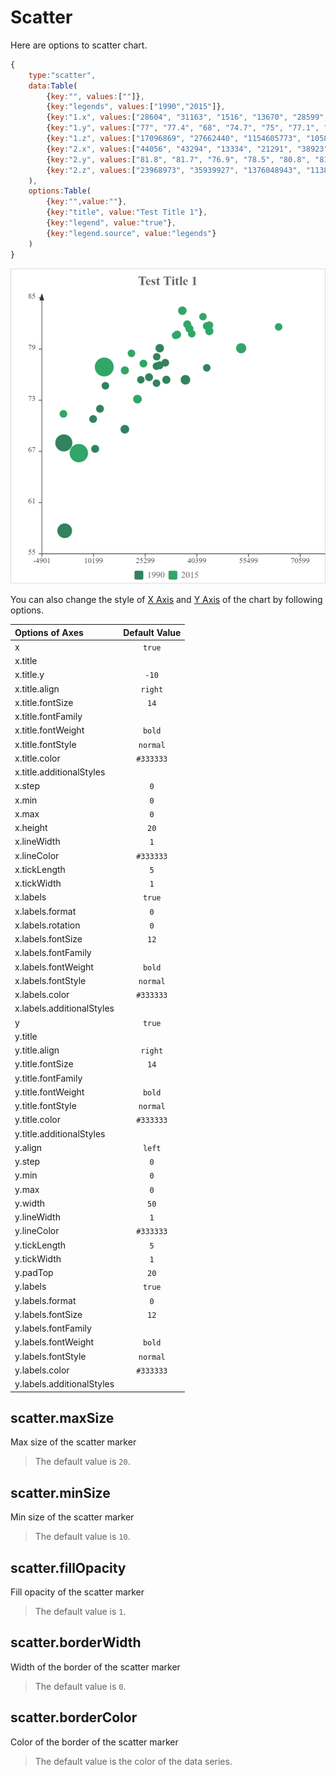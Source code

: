 # Scatter

Here are options to scatter chart.

```javascript
{
    type:"scatter",
    data:Table(
        {key:"", values:[""]},
        {key:"legends", values:["1990","2015"]},
        {key:"1.x", values:["28604", "31163", "1516", "13670", "28599", "29476", "31476", "28666", "1777", "29550", "2076", "12087", "24021", "43296", "10088", "19349", "10670", "26424", "37062"]},
        {key:"1.y", values:["77", "77.4", "68", "74.7", "75", "77.1", "75.4", "78.1", "57.7", "79.1", "67.9", "72", "75.4", "76.8", "70.8", "69.6", "67.3", "75.7", "75.4"]},
        {key:"1.z", values:["17096869", "27662440", "1154605773", "10582082", "4986705", "56943299", "78958237", "254830", "870601776", "122249285", "20194354", "42972254", "3397534", "4240375", "38195258", "147568552", "53994605", "57110117", "252847810"]},
        {key:"2.x", values:["44056", "43294", "13334", "21291", "38923", "37599", "44053", "42182", "5903", "36162", "1390", "34644", "34186", "64304", "24787", "23038", "19360", "38225", "53354"]},
        {key:"2.y", values:["81.8", "81.7", "76.9", "78.5", "80.8", "81.9", "81.1", "82.8", "66.8", "83.5", "71.4", "80.7", "80.6", "81.6", "77.3", "73.13", "76.5", "81.4", "79.1"]},
        {key:"2.z", values:["23968973", "35939927", "1376048943", "11389562", "5503457", "64395345", "80688545", "329425", "1311050527", "126573481", "25155317", "50293439", "4528526", "5210967", "38611794", "143456918", "78665830", "64715810", "321773631"]}
    ),
    options:Table(
        {key:"",value:""},
        {key:"title", value:"Test Title 1"},
        {key:"legend", value:"true"},
        {key:"legend.source", value:"legends"}
    )
}
```
![Sample Scatter Chart](images/scatter.png)

You can also change the style of [X Axis](axes.md?id=x-axis) and [Y Axis](axes.md?id=y-axis) of the chart by following options.

| Options of Axes | Default Value |
|:-|:-:|
| x | `true` |
| x.title |  |
| x.title.y | `-10` |
| x.title.align | `right` |
| x.title.fontSize | `14` |
| x.title.fontFamily |  |
| x.title.fontWeight | `bold` |
| x.title.fontStyle | `normal` |
| x.title.color | `#333333` |
| x.title.additionalStyles |  |
| x.step | `0` |
| x.min | `0` |
| x.max | `0` |
| x.height | `20` |
| x.lineWidth | `1` |
| x.lineColor | `#333333` |
| x.tickLength | `5` |
| x.tickWidth | `1` |
| x.labels | `true` |
| x.labels.format | `0` |
| x.labels.rotation | `0` |
| x.labels.fontSize | `12` |
| x.labels.fontFamily |  |
| x.labels.fontWeight | `bold` |
| x.labels.fontStyle | `normal` |
| x.labels.color | `#333333` |
| x.labels.additionalStyles |  |
| y | `true` |
| y.title |  |
| y.title.align | `right` |
| y.title.fontSize | `14` |
| y.title.fontFamily |  |
| y.title.fontWeight | `bold` |
| y.title.fontStyle | `normal` |
| y.title.color | `#333333` |
| y.title.additionalStyles |  |
| y.align | `left` |
| y.step | `0` |
| y.min | `0` |
| y.max | `0` |
| y.width | `50` |
| y.lineWidth | `1` |
| y.lineColor | `#333333` |
| y.tickLength | `5` |
| y.tickWidth | `1` |
| y.padTop | `20` |
| y.labels | `true` |
| y.labels.format | `0` |
| y.labels.fontSize | `12` |
| y.labels.fontFamily |  |
| y.labels.fontWeight | `bold` |
| y.labels.fontStyle | `normal` |
| y.labels.color | `#333333` |
| y.labels.additionalStyles |  |

## scatter.maxSize

Max size of the scatter marker

> The default value is `20`.

## scatter.minSize

Min size of the scatter marker

> The default value is `10`.

## scatter.fillOpacity

Fill opacity of the scatter marker

> The default value is `1`.

## scatter.borderWidth

Width of the border of the scatter marker

> The default value is `0`.

## scatter.borderColor

Color of the border of the scatter marker

> The default value is the color of the data series.